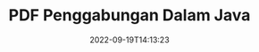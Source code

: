 ---
############################# Static ############################
layout: "auto-gen-merge"
date: 2022-09-19T14:13:23
draft: false
otherformats: ppsx ppt pptx rtf tex vdx vsdm vsdx vssm vssx vstm vstx vsx vtx xlam xls

############################# Head ############################
head_title: "Gabungkan PDF File melalui API Penggabungan Dokumen Java & J2SE"
head_description: "Gabungkan beberapa file PDF di Java menggunakan API penggabungan dokumen dengan semua data, gaya, dan pemformatan sebagai dokumen sumber."

############################# Header ############################
title: "PDF Penggabungan Dalam Java"
description: "Gabungkan PDF dengan beberapa baris kode Java."
bg_image: "https://cms.admin.containerize.com/templates/aspose/App_Themes/V3/images/bg/header1.png"
bg_overlay: false
button:
    enable: true
    icon: "fas fa-arrow-down"
    label: "Unduh Uji Coba Gratis"
    link: "https://downloads.groupdocs.com/merger/java"

############################# SubMenu ############################
submenu:
    enable: true

    left:
        img_alt: "GroupDocs.Merger for Java"
        image: "https://cms.admin.containerize.com/templates/groupdocs/images/product-logos/90x90-noborder/groupdocs-merger-java.png"
        product: "GroupDocs.Merger"
        platform: "Java"

    middle:
        button:

            # button loop
            - link: "https://apireference.groupdocs.com/merger/java"
              text: "Referensi API"

            # button loop
            - link: "https://github.com/groupdocs-merger"
              text: "Contoh Kode"

            # button loop
            - link: "https://products.groupdocs.app/merger/family"
              text: "Demo Langsung"

            # button loop
            - link: "https://purchase.groupdocs.com/pricing/merger/java"
              text: "Harga"

    right:
        link_download: "https://downloads.groupdocs.com/merger"
        link_learn: "https://docs.groupdocs.com/merger/java"
        link_buy: "https://purchase.groupdocs.com"

############################# About ############################
about:
    enable: true
    title: "Tentang GroupDocs.Merger for Java API"
    content: |
        [GroupDocs.Merger for Java](/id/merger/java/) memberikan solusi mudah untuk menggabungkan beberapa PDF, Microsoft Office (Word, Excel, PowerPoint, OneNote), OpenDocument, HTML, gambar dan banyak dokumen lain ke dalam satu file dalam aplikasi Java. GroupDocs.Merger akan menghemat banyak usaha Anda, karena Anda diperbolehkan untuk menggabungkan PDF dokumen - tidak perlu menginstal perangkat lunak pihak ketiga, aplikasi desktop atau plugin. Sekarang tidak perlu membuang waktu Anda dan menggabungkan file secara manual! Misi GroupDocs adalah memberikan kualitas terbaik dan menyederhanakan alur kerja pemrosesan dokumen.
        
        GroupDocs.Merger API adalah pilihan yang tepat untuk solusi perusahaan yang membutuhkan fitur penggabungan file. API ini didukung dengan baik di semua sistem operasi dan platform utama termasuk J2SE 7.0 (1.7), J2SE 8.0 (1.8), Java 10.

############################# Steps ############################
steps:
    enable: true
    title_left: "Gabungkan Beberapa File PDF di Java"
    content_left: |
        [GroupDocs.Merger for Java](/id/merger/java/) memudahkan pengembang Java untuk menggabungkan beberapa file PDF dengan menerapkan beberapa langkah mudah.
        
        * Buat instance **Merger** dan teruskan jalur dokumen sumber sebagai parameter konstruktor.
        * Panggil **Join** dari kelas **Merger** dan teruskan jalur dokumen sumber kedua.
        * Panggil **Save** dari kelas **Merger** untuk menyimpan dokumen yang digabungkan.

    title_right: "Persyaratan sistem"
    content_right: |
        GroupDocs.Merger for Java API didukung di semua platform dan sistem operasi utama. Sebelum menjalankan kode di bawah ini, pastikan Anda telah menginstal prasyarat berikut di sistem Anda.

        * Sistem Operasi: Microsoft Windows, Linux, MacOS
        * Lingkungan Pengembangan: NetBeans, IntelliJ IDEA, Eclipse
        * Kerangka kerja: J2SE 7.0 (1.7), J2SE 8.0 (1.8), Java 10
        * Unduh versi terbaru GroupDocs.Merger for Java dari [Maven](https://repository.groupdocs.com/webapp/#/artifacts/browse/tree/General/repo/com/groupdocs/groupdocs-merger)
         
    code: |
     {{% merger/additional-styles %}}
     {{< merger/code-merger title="Cara menggabungkan file PDF menggunakan kode contoh Java">}}

        ```java    
        // Gabungkan file PDF menggunakan GroupDocs.Merger untuk Java API
        // Instansiasi Penggabungan dengan dokumen masukan PDF
        Merger merger = new Merger("input_1.pdf");

        // Panggil metode gabung dari instance kelas Penggabungan dan lewati jalur dokumen sumber kedua
        merger.join("input_2.pdf");
    
        // Panggil metode simpan dari instance kelas Penggabungan untuk menyimpan dokumen yang digabungkan
        merger.save("merged-file.pdf"); 
        ```
     {{< /merger/code-merger >}}

############################# Demos ############################
demos:
    enable: true
    title: "Demo Langsung - Aplikasi Online untuk Menggabungkan Dokumen"
    content: |
       Gabungkan lebih dari satu PDF file sekarang juga dengan mengunjungi situs [GroupDocs.Merger Live Demos](https://products.groupdocs.app/merger/pdf).
       Demo langsung memiliki manfaat sebagai berikut.
        
############################# About Formats ############################
about_formats:
    enable: true

############################# More Formats ############################
more_formats:
    enable: true
    title: "Menggabungkan Format Dokumen Lain"
    content: |
        Java mendokumentasikan API penggabungan untuk format file dan gambar. Gabungkan beberapa format dokumen populer seperti yang dinyatakan di bawah ini.

############################# Back to top ###############################
back_to_top:
    enable: true
---